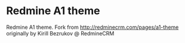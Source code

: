 Redmine A1 theme
================

Redmine A1 theme. Fork from http://redminecrm.com/pages/a1-theme originally by Kirill Bezrukov @ RedmineCRM
